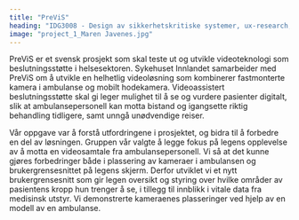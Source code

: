 ```yaml
---
title: "PreViS"
heading: "IDG3008 - Design av sikkerhetskritiske systemer, ux-research, brukergrensesnitt"
image: "project_1_Maren Javenes.jpg"
---
```


PreViS er et svensk prosjekt som skal teste ut og utvikle videoteknologi som beslutningsstøtte i helsesektoren. Sykehuset Innlandet samarbeider med PreViS om å utvikle en helhetlig videoløsning som kombinerer fastmonterte kamera i ambulanse og mobilt hodekamera. Videoassistert beslutningsstøtte skal gi leger mulighet til å se og vurdere pasienter digitalt, slik at ambulansepersonell kan motta bistand og igangsette riktig behandling tidligere, samt unngå unødvendige reiser. 

Vår oppgave var å forstå utfordringene i prosjektet, og bidra til å forbedre en del av løsningen. Gruppen vår valgte å legge fokus på legens opplevelse av å motta en videosamtale fra ambulansepersonell. Vi så at det kunne gjøres forbedringer både i plassering av kameraer i ambulansen og brukergrensesnittet på legens skjerm. Derfor utviklet vi et nytt brukergrensesnitt som gir legen oversikt og styring over hvilke områder av pasientens kropp hun trenger å se, i tillegg til innblikk i vitale data fra medisinsk utstyr. Vi demonstrerte kameraenes plasseringer ved hjelp av en modell av en ambulanse.
